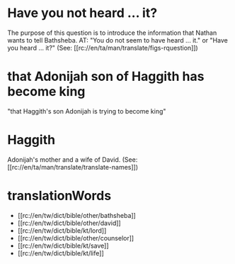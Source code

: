 # Have you not heard ... it?

The purpose of this question is to introduce the information that Nathan wants to tell Bathsheba. AT: "You do not seem to have heard ... it." or "Have you heard ... it?" (See: [[rc://en/ta/man/translate/figs-rquestion]])

# that Adonijah son of Haggith has become king

"that Haggith's son Adonijah is trying to become king"

# Haggith

Adonijah's mother and a wife of David. (See: [[rc://en/ta/man/translate/translate-names]])

# translationWords

* [[rc://en/tw/dict/bible/other/bathsheba]]
* [[rc://en/tw/dict/bible/other/david]]
* [[rc://en/tw/dict/bible/kt/lord]]
* [[rc://en/tw/dict/bible/other/counselor]]
* [[rc://en/tw/dict/bible/kt/save]]
* [[rc://en/tw/dict/bible/kt/life]]